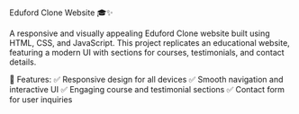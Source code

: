 Eduford Clone Website 🎓✨

A responsive and visually appealing Eduford Clone website built using HTML, CSS, and JavaScript. This project replicates an educational website, featuring a modern UI with sections for courses, testimonials, and contact details.

🚀 Features:
✅ Responsive design for all devices 
✅ Smooth navigation and interactive UI 
✅ Engaging course and testimonial sections 
✅ Contact form for user inquiries 
